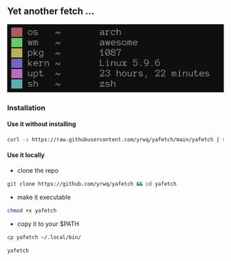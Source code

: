 ## Yet another fetch ...

<p align="center">
<img src=".assets/preview.png">
</p>

### Installation

#### Use it without installing

``` sh
curl -s https://raw.githubusercontent.com/yrwq/yafetch/main/yafetch | sh
```

#### Use it locally

- clone the repo  

``` sh
git clone https://github.com/yrwq/yafetch && cd yafetch
```

- make it executable

``` sh
chmod +x yafetch
```

- copy it to your $PATH

``` sh
cp yafetch ~/.local/bin/
```

``` sh
yafetch
```
